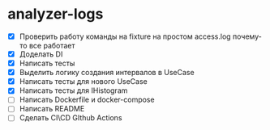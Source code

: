# analyzer-logs

- [x] Проверить работу команды на fixture на простом access.log почему-то все работает
- [x] Доделать DI
- [x] Написать тесты
- [x] Выделить логику создания интервалов в UseCase
- [x] Написать тесты для нового UseCase
- [x] Написать тесты для IHistogram
- [ ] Написать Dockerfile и docker-compose
- [ ] Написать README
- [ ] Сделать CI\CD GIthub Actions
